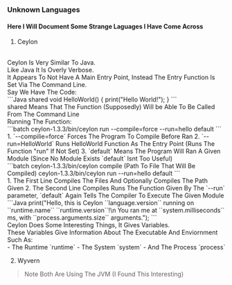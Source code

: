 ### Unknown Languages
#### Here I Will Document Some Strange Laguages I Have Come Across

1. Ceylon
  <br>
  Ceylon Is Very Similar To Java.
  <br>
  Like Java It Is Overly Verbose.
  <br>
  It Appears To Not Have A Main Entry Point, Instead The Entry Function Is Set Via The Command Line.
  <br>
  Say We Have The Code:
  <br>
  ```Java
    shared void HelloWorld() {
      print("Hello World!");
    }
  ```
  <br>
  shared Means That The Function (Supposedly) Will be Able To Be Called From The Command Line
  <br>
  Running The Function:
  <br>
  ```batch
    ceylon-1.3.3/bin/ceylon run --compile=force --run=hello default
  ```
  <br>
  1. `--compilie=force` Forces The Program To Compile Before Ran
  2. `--run=HelloWorld` Runs HelloWorld Function As The Entry Point (Runs The Function "run" If Not Set)
  3. `default` Means The Program Will Ran A Given Module (Since No Module Exists `default` Isnt Too Useful)
  <br>
  ```batch
    ceylon-1.3.3/bin/ceylon compile (Path To File That Will Be Compiled)
    ceylon-1.3.3/bin/ceylon run --run=hello default
  ```
  <br>
  1. The First Line Compiles The Files And Optionally Compiles The Path Given
  2. The Second Line Compiles Runs The Function Given By The `--run` parameter, `default` Again Tells The Compiler To Execute The Given Module
  <br>
  ```Java
  print("Hello, this is Ceylon ``language.version``  
       running on ``runtime.name`` ``runtime.version``!\n
       You ran me at ``system.milliseconds`` ms, 
       with ``process.arguments.size`` arguments.");
  ```
  <br>
  Ceylon Does Some Interesting Things, It Gives Variables.
  <br>
  These Variables Give Information About The Executable And Enviornment Such As:
  <br>
  - The Runtime `runtime`
  - The System `system`
  - And The Process `process`


2. Wyvern



> Note Both Are Using The JVM (I Found This Interesting)
